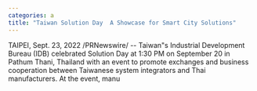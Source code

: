 ```yaml
---
categories: a
title: "Taiwan Solution Day  A Showcase for Smart City Solutions"
---
```

TAIPEI, Sept. 23, 2022 /PRNewswire/ -- Taiwan"s Industrial Development Bureau (IDB) celebrated Solution Day at 1:30 PM on September 20 in Pathum Thani, Thailand with an event to promote exchanges and business cooperation between Taiwanese system integrators and Thai manufacturers. At the event, manu